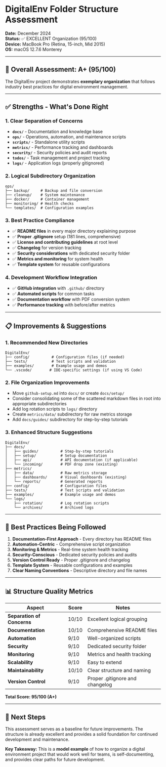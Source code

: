 # DigitalEnv Folder Structure Assessment

**Date:** December 2024  
**Status:** ✅ EXCELLENT Organization (95/100)  
**Device:** MacBook Pro (Retina, 15-inch, Mid 2015)  
**OS:** macOS 12.7.6 Monterey  

---

## 🎯 Overall Assessment: A+ (95/100)

The DigitalEnv project demonstrates **exemplary organization** that follows industry best practices for digital environment management.

---

## ✅ **Strengths - What's Done Right**

### 1. **Clear Separation of Concerns**
- **`docs/`** - Documentation and knowledge base
- **`ops/`** - Operations, automation, and maintenance scripts
- **`scripts/`** - Standalone utility scripts
- **`metrics/`** - Performance tracking and dashboards
- **`security/`** - Security policies and audit reports
- **`todos/`** - Task management and project tracking
- **`logs/`** - Application logs (properly gitignored)

### 2. **Logical Subdirectory Organization**
```
ops/
├── backup/     # Backup and file conversion
├── cleanup/    # System maintenance
├── docker/     # Container management
├── monitoring/ # Health checks
└── templates/  # Configuration examples
```

### 3. **Best Practice Compliance**
- ✅ **README files** in every major directory explaining purpose
- ✅ **Proper .gitignore** setup (181 lines, comprehensive)
- ✅ **License and contributing guidelines** at root level
- ✅ **Changelog** for version tracking
- ✅ **Security considerations** with dedicated security folder
- ✅ **Metrics and monitoring** for system health
- ✅ **Template system** for reusable configurations

### 4. **Development Workflow Integration**
- ✅ **GitHub integration** with `.github/` directory
- ✅ **Automated scripts** for common tasks
- ✅ **Documentation workflow** with PDF conversion system
- ✅ **Performance tracking** with before/after metrics

---

## 📋 **Improvements & Suggestions**

### 1. **Recommended New Directories**
```
DigitalEnv/
├── config/          # Configuration files (if needed)
├── tests/           # Test scripts and validation
├── examples/        # Example usage and demos
└── .vscode/        # IDE-specific settings (if using VS Code)
```

### 2. **File Organization Improvements**
- Move `github-setup.md` into `docs/` or create `docs/setup/`
- Consider consolidating some of the scattered markdown files in root into appropriate subdirectories
- Add log rotation scripts to `logs/` directory
- Create `metrics/data/` subdirectory for raw metrics storage
- Add `docs/guides/` subdirectory for step-by-step tutorials

### 3. **Enhanced Structure Suggestions**
```
DigitalEnv/
├── docs/
│   ├── guides/          # Step-by-step tutorials
│   ├── setup/           # Setup documentation
│   ├── api/             # API documentation (if applicable)
│   └── incoming/        # PDF drop zone (existing)
├── metrics/
│   ├── data/            # Raw metrics storage
│   ├── dashboards/      # Visual dashboards (existing)
│   └── reports/         # Generated reports
├── config/              # Configuration files
├── tests/               # Test scripts and validation
├── examples/            # Example usage and demos
└── logs/
    ├── rotation/        # Log rotation scripts
    └── archives/        # Archived logs
```

---

## 🎯 **Best Practices Being Followed**

1. **Documentation-First Approach** - Every directory has README files
2. **Automation-Centric** - Comprehensive script organization
3. **Monitoring & Metrics** - Real-time system health tracking
4. **Security-Conscious** - Dedicated security policies and audits
5. **Version Control Ready** - Proper .gitignore and changelog
6. **Template System** - Reusable configurations and examples
7. **Clear Naming Conventions** - Descriptive directory and file names

---

## 📊 **Structure Quality Metrics**

| Aspect | Score | Notes |
|--------|-------|-------|
| **Separation of Concerns** | 10/10 | Excellent logical grouping |
| **Documentation** | 10/10 | Comprehensive README files |
| **Automation** | 9/10 | Well-organized scripts |
| **Security** | 9/10 | Dedicated security folder |
| **Monitoring** | 9/10 | Metrics and health tracking |
| **Scalability** | 9/10 | Easy to extend |
| **Maintainability** | 10/10 | Clear structure and naming |
| **Version Control** | 9/10 | Proper .gitignore and changelog |

**Total Score: 95/100 (A+)**

---

## 🚀 **Next Steps**

This assessment serves as a baseline for future improvements. The structure is already excellent and provides a solid foundation for continued development and maintenance.

**Key Takeaway:** This is a **model example** of how to organize a digital environment project that would work well for teams, is self-documenting, and provides clear paths for future development. 